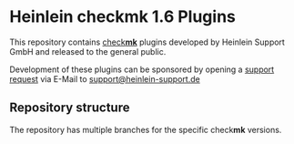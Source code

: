 # Heinlein check**mk** 1.6 Plugins

This repository contains [check**mk**](https://checkmk.com/) plugins developed by Heinlein Support GmbH and released to the general public.

Development of these plugins can be sponsored by opening a [support request](https://www.heinlein-support.de/consulting) via E-Mail to <support@heinlein-support.de>

## Repository structure

The repository has multiple branches for the specific check**mk** versions.

